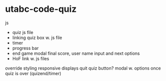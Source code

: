 # utabc-code-quiz

js
- quiz js file
- linking quiz box w. js file
- timer
- progress bar
- end game modal final score, user name input and next options
- HoF link w. js files


override styling
responsive displays
quit quiz button?
modal w. options once quiz is over (quizend/timer)